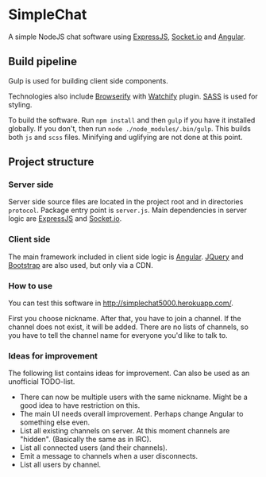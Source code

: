 # SimpleChat

A simple NodeJS chat software using [ExpressJS](http://expressjs.com/), [Socket.io](http://socket.io/) and [Angular](https://angularjs.org/).

## Build pipeline

Gulp is used for building client side components.

Technologies also include [Browserify](http://browserify.org/) with [Watchify](https://github.com/substack/watchify) plugin. [SASS](http://sass-lang.com/) is used for styling.

To build the software. Run `npm install` and then `gulp` if you have it installed globally. If you don't, then run `node ./node_modules/.bin/gulp`. This builds both `js` and `scss` files. Minifying and uglifying are not done at this point. 

## Project structure

### Server side

Server side source files are located in the project root and in directories `protocol`. Package entry point is `server.js`. Main dependencies in server logic are [ExpressJS](http://expressjs.com/) and [Socket.io](http://socket.io/).

### Client side

The main framework included in client side logic is [Angular](https://angularjs.org/). [JQuery](https://jquery.com/) and [Bootstrap](http://getbootstrap.com/) are also used, but only via a CDN.

### How to use

You can test this software in <http://simplechat5000.herokuapp.com/>.

First you choose nickname. After that, you have to join a channel. If the channel does not exist, it will be added. There are no lists of channels, so you have to tell the channel name for everyone you'd like to talk to.

### Ideas for improvement

The following list contains ideas for improvement. Can also be used as an unofficial TODO-list.

* There can now be multiple users with the same nickname. Might be a good idea to have restriction on this.
* The main UI needs overall improvement. Perhaps change Angular to something else even.
* List all existing channels on server. At this moment channels are "hidden". (Basically the same as in IRC).
* List all connected users (and their channels).
* Emit a message to channels when a user disconnects.
* List all users by channel.
